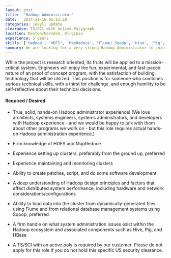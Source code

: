 ```yaml
---
layout: post
title:  "Hadoop Administrator"
date:   2014-11-16 05:13:20
categories: jekyll update
clearance: TS/SCI with Active Polygraph
location: Reston/Herndon, Virginia
experience: 5 years
skills: ['Hadoop', 'HDFS', 'MapReduce', 'Flume/ Sqoop', 'Hive', 'Pig', 'HBase']
summary: We are looking for a very strong Hadoop Administrator to join us on a proof of concept initiative where a small group will be setting up a Hadoop environment from scratch.
---
```


While the project is research oriented, its fruits will be applied to a mission-critical system. Engineers will enjoy the fun, experimental, and fast-paced nature of an proof of concept program, with the satisfaction of building technology that will be utilized. This position is for someone who combines serious technical skills, with a thirst for challenge, and enough humility to be self-reflective about their technical decisions.

#### Required / Desired

* True, solid, hands-on Hadoop administrator experience! (We love architects, systems engineers, systems administrators, and developers with Hadoop experience - and we would be happy to talk with them about other programs we work on - but this role requires actual hands-on Hadoop administration experience.)

* Firm knowledge of HDFS and MapReduce

* Experience setting up clusters, preferably from the ground up, preferred

* Experience maintaining and monitoring clusters
 
* Ability to create patches, script, and do some software development

* A deep understanding of Hadoop design principles and factors that affect distributed system performance, including hardware and network considerations/configurations

* Ability to load data into the cluster from dynamically-generated files using Flume and from relational database management systems using Sqoop, preferred

* A firm handle on what system administration issues exist within the Hadoop ecosystem and associated components such as Hive, Pig, and HBase

* A TS/SCI with an active poly is required by our customer. Please do not apply for this role if you do not hold this specific US security clearance.
